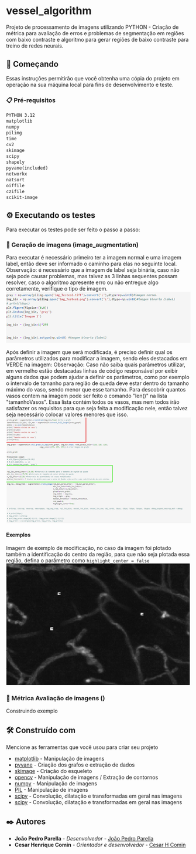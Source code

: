 # vessel_algorithm

Projeto de processamento de imagens utilizando PYTHON - Criação de métrica para avaliação de erros e problemas de segmentação em regiões com baixo contraste e algoritmo para gerar regiões de baixo contraste para treino de redes neurais.

## 🚀 Começando

Essas instruções permitirão que você obtenha uma cópia do projeto em operação na sua máquina local para fins de desenvolvimento e teste.

### 📋 Pré-requisitos


```
PYTHON 3.12
matplotlib
numpy
pilimg
time
cv2
skimage
scipy
shapely
pyvane(included)
networkx 
natsort 
oiffile 
czifile 
scikit-image 
```


## ⚙️ Executando os testes


Para executar os testes pode ser feito o passo a passo:


### 🔩 Geração de imagens (image_augmentation)

Para executar é necessário primeiro ter a imagem normal e uma imagem label, então deve ser informado o caminho para elas no seguinte local.
Observação: é necessário que a imagem de label seja binária, caso não seja pode causar problemas, mas talvez as 3 linhas sequentes possam resolver, caso o algoritmo apresente erro ou não entregue algo corretamente, verifique o tipo de imagem.
![img_1](/img_examples/img_1.png)

Após definir a imagem que será modificada, é preciso definir qual os parâmetros utilizados para modificar a imagem, sendo eles destacados em VERDE na imagem:
Observação: Caso não saiba quais parâmetros utilizar, em vermelho estão destacadas linhas de código responsável por exibir alguns dados que podem ajudar a definir os parâmetros, como por exemplo o intervalo de tamanho para região de queda deve estar dentro do tamanho máximo do vaso, sendo menor que esse tamanho. Para descobrir quantos vasos contem na imagem pode ser feito o comando "len()" na lista "tamanhoVasos". Essa lista contém todos os vasos, mas nem todos irão satisfazer os requisitos para que seja feita a modificação nele, então talvez seja necessário colocar valores menores que isso.
![img_2](/img_examples/img_2.png) 


#### Exemplos

Imagem de exemplo de modificação, no caso da imagem foi plotado também a identificação do centro da região, para que não seja plotada essa região, defina o parâmetro como ```highlight_center = false```
![img_3](/img_examples/img_3.png) 

### 🔩 Métrica Avaliação de imagens ()
Construindo exemplo

## 🛠️ Construído com

Mencione as ferramentas que você usou para criar seu projeto

* [matplotlib](https://matplotlib.org/) - Manipulação de imagens
* [pyvane](https://github.com/chcomin/pyvane) - Criação dos grafos e extração de dados
* [skimage](https://scikit-image.org/) - Criação do esqueleto
* [opencv](https://pypi.org/project/opencv-python/) - Manipulação de imagens / Extração de contornos
* [numpy](https://numpy.org/) - Manipulação de imagens 
* [PIL](https://python-pillow.org/) - Manipulação de imagens 
* [scipy](https://scipy.org/) - Convolução, dilatação e transformadas em geral nas imagens
* [scipy](https://scipy.org/) - Convolução, dilatação e transformadas em geral nas imagens


## ✒️ Autores


* **João Pedro Parella** - *Desenvolvedor* - [João Pedro Parella](https://github.com/jpparella)
* **Cesar Henrique Comin** - *Orientador e desenvolvedor* - [Cesar H Comin](https://github.com/chcomin)


